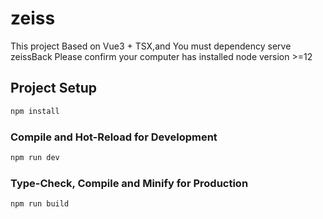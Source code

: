 # zeiss
This project Based on Vue3 + TSX,and You must dependency serve zeissBack
Please confirm your computer has installed node version >=12
## Project Setup

```sh
npm install
```

### Compile and Hot-Reload for Development

```sh
npm run dev
```

### Type-Check, Compile and Minify for Production

```sh
npm run build
```
